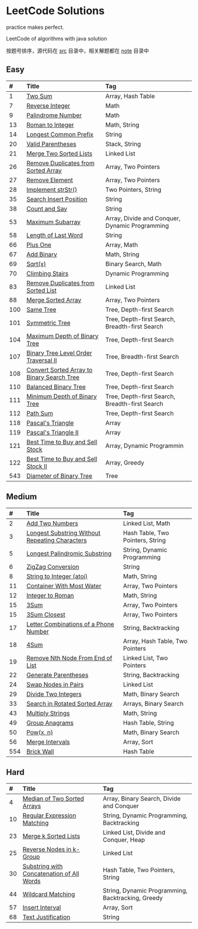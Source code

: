 # LeetCode Solutions

practice makes perfect.

LeetCode of algorithms with java solution

按题号排序，源代码在 [src][src] 目录中，相关解题都在 [note][note] 目录中

## Easy

| #    | Title                                    | Tag                                      |
| :--- | :--------------------------------------- | :--------------------------------------- |
| 1    | [Two Sum][001]                           | Array, Hash Table                        |
| 7    | [Reverse Integer][007]                   | Math                                     |
| 9    | [Palindrome Number][009]                 | Math                                     |
| 13   | [Roman to Integer][013]                  | Math, String                             |
| 14   | [Longest Common Prefix][014]             | String                                   |
| 20   | [Valid Parentheses][020]                 | Stack, String                            |
| 21   | [Merge Two Sorted Lists][021]            | Linked List                              |
| 26   | [Remove Duplicates from Sorted Array][026] | Array, Two Pointers                      |
| 27   | [Remove Element][027]                    | Array, Two Pointers                      |
| 28   | [Implement strStr()][028]                | Two Pointers, String                     |
| 35   | [Search Insert Position][035]            | String                                   |
| 38   | [Count and Say][038]                     | String                                   |
| 53   | [Maximum Subarray][053]                  | Array, Divide and Conquer, Dynamic Programming |
| 58   | [Length of Last Word][058]               | String                                   |
| 66   | [Plus One][066]                          | Array, Math                              |
| 67   | [Add Binary][067]                        | Math, String                             |
| 69   | [Sqrt(x)][069]                           | Binary Search, Math                      |
| 70   | [Climbing Stairs][070]                   | Dynamic Programming                      |
| 83   | [Remove Duplicates from Sorted List][083] | Linked List                              |
| 88   | [Merge Sorted Array][088]                | Array, Two Pointers                      |
| 100  | [Same Tree][100]                         | Tree, Depth-first Search                 |
| 101  | [Symmetric Tree][101]                    | Tree, Depth-first Search, Breadth-first Search |
| 104  | [Maximum Depth of Binary Tree][104]      | Tree, Depth-first Search                 |
| 107  | [Binary Tree Level Order Traversal II][107] | Tree, Breadth-first Search               |
| 108  | [Convert Sorted Array to Binary Search Tree][108] | Tree, Depth-first Search                 |
| 110  | [Balanced Binary Tree][110]              | Tree, Depth-first Search                 |
| 111  | [Minimum Depth of Binary Tree][111]      | Tree, Depth-first Search, Breadth-first Search |
| 112  | [Path Sum][112]                          | Tree, Depth-first Search                 |
| 118  | [Pascal's Triangle][118]                 | Array                                    |
| 119  | [Pascal's Triangle II][119]              | Array                                    |
| 121  | [Best Time to Buy and Sell Stock][121]   | Array, Dynamic Programmin                |
| 122  | [Best Time to Buy and Sell Stock II][122] | Array, Greedy                            |
| 543  | [Diameter of Binary Tree][543]           | Tree                                     |


## Medium

| #    | Title                                    | Tag                              |
| :--- | :--------------------------------------- | :------------------------------- |
| 2    | [Add Two Numbers][002]                   | Linked List, Math                |
| 3    | [Longest Substring Without Repeating Characters][003] | Hash Table, Two Pointers, String |
| 5    | [Longest Palindromic Substring][005]     | String, Dynamic Programming      |
| 6    | [ZigZag Conversion][006]                 | String                           |
| 8    | [String to Integer (atoi)][008]          | Math, String                     |
| 11   | [Container With Most Water][011]         | Array, Two Pointers              |
| 12   | [Integer to Roman][012]                  | Math, String                     |
| 15   | [3Sum][015]                              | Array, Two Pointers              |
| 15   | [3Sum Closest][016]                      | Array, Two Pointers              |
| 17   | [Letter Combinations of a Phone Number][017] | String, Backtracking             |
| 18   | [4Sum][018]                              | Array, Hash Table, Two Pointers  |
| 19   | [Remove Nth Node From End of List][019]  | Linked List, Two Pointers        |
| 22   | [Generate Parentheses][022]              | String, Backtracking             |
| 24   | [Swap Nodes in Pairs][024]               | Linked List                      |
| 29   | [Divide Two Integers][029]               | Math, Binary Search              |
| 33   | [Search in Rotated Sorted Array][033]    | Arrays, Binary Search            |
| 43   | [Multiply Strings][043]                  | Math, String                     |
| 49   | [Group Anagrams][049]                    | Hash Table, String               |
| 50   | [Pow(x, n)][050]                         | Math, Binary Search              |
| 56   | [Merge Intervals][056]                   | Array, Sort                      |
| 554  | [Brick Wall][554]                        | Hash Table                       |


## Hard

| #    | Title                                    | Tag                                      |
| :--- | :--------------------------------------- | :--------------------------------------- |
| 4    | [Median of Two Sorted Arrays][004]       | Array, Binary Search, Divide and Conquer |
| 10   | [Regular Expression Matching][010]       | String, Dynamic Programming, Backtracking |
| 23   | [Merge k Sorted Lists][023]              | Linked List, Divide and Conquer, Heap    |
| 25   | [Reverse Nodes in k-Group][025]          | Linked List                              |
| 30   | [Substring with Concatenation of All Words][030] | Hash Table, Two Pointers, String         |
| 44   | [Wildcard Matching][044]                 | String, Dynamic Programming, Backtracking, Greedy |
| 57   | [Insert Interval][057]                   | Array, Sort                              |
| 68   | [Text Justification][068]                | String                                   |




[src]:  https://github.com/ynthm/leetcode/tree/master/src
[note]:  https://github.com/ynthm/leetcode/tree/master/note
[001]: note/001/README.md
[007]: note/007/README.md
[009]: note/009/README.md
[013]: note/013/README.md
[014]: note/014/README.md
[020]: note/020/README.md
[021]: note/021/README.md
[026]: note/026/README.md
[027]: note/027/README.md
[028]: note/028/README.md
[035]: note/035/README.md
[038]: note/038/README.md
[053]: note/053/README.md
[058]: note/058/README.md
[066]: note/066/README.md
[067]: note/067/README.md
[069]: note/069/README.md
[070]: note/070/README.md
[083]: note/083/README.md
[088]: note/088/README.md
[100]: note/100/README.md
[101]: note/101/README.md
[104]: note/104/README.md
[107]: note/107/README.md
[108]: note/108/README.md
[110]: note/110/README.md
[111]: note/111/README.md
[112]: note/112/README.md
[118]: note/118/README.md
[119]: note/119/README.md
[121]: note/121/README.md
[122]: note/122/README.md
[543]: note/543/README.md

[002]: note/002/README.md
[003]: note/003/README.md
[005]: note/005/README.md
[006]: note/006/README.md
[008]: note/008/README.md
[011]: note/011/README.md
[012]: note/012/README.md
[015]: note/015/README.md
[016]: note/016/README.md
[017]: note/017/README.md
[018]: note/018/README.md
[019]: note/019/README.md
[022]: note/022/README.md
[024]: note/024/README.md
[029]: note/029/README.md
[033]: note/033/README.md
[043]: note/043/README.md
[049]: note/049/README.md
[050]: note/050/README.md
[056]: note/056/README.md
[554]: note/554/README.md

[004]: note/004/README.md
[010]: note/010/README.md
[023]: note/023/README.md
[025]: note/025/README.md
[030]: note/030/README.md
[044]: note/044/README.md
[057]: note/057/README.md
[068]: note/068/README.md